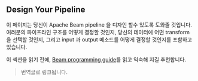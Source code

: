 ## Design Your Pipeline

이 페이지는 당신이 Apache Beam pipeline 을 디자인 할수 있도록 도와줄 것입니다. 여러분의 파이프라인 구조를 어떻게 결정할 것인지, 당신의 데이터에 어떤 transform 을 선택할 것인지, 그리고 input 과 output 메소드를 어떻게 결정할 것인지를 포함하고 있습니다.

이 섹션을 읽기 전에, [Beam programming guide](https://github.com/sungjunyoung/apache_beam_doc_ko/tree/master/1.%20Apache%20Beam%20Programming%20Guide)를 읽고 익숙해 지길 추천합니다.

> 번역글로 링크됩니다.
